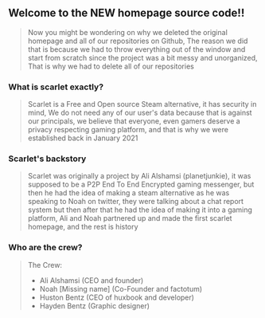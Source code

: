 ## Welcome to the **NEW** homepage source code!!
> Now you might be wondering on why we deleted the original homepage and all of our repositories on Github, The reason we did that is because we had to throw everything out of the window and start from scratch since the project was a bit messy and unorganized, That is why we had to delete all of our repositories


### What is scarlet exactly?
> Scarlet is a Free and Open source Steam alternative, it has security in mind, We do not need any of our user's data because that is against our principals, we believe that everyone, even gamers deserve a privacy respecting gaming platform, and that is why we were established back in January 2021


### Scarlet's backstory
> Scarlet was originally a project by Ali Alshamsi (planetjunkie), it was supposed to be a P2P End To End Encrypted gaming messenger, but then he had the idea of making a steam alternative as he was speaking to Noah on twitter, they were talking about a chat report system but then after that he had the idea of making it into a gaming platform, Ali and Noah partnered up and made the first scarlet homepage, and the rest is history


### Who are the crew?
> The Crew:
> - Ali Alshamsi (CEO and founder)
> - Noah [Missing name] (Co-Founder and factotum)
> - Huston Bentz (CEO of huxbook and developer)
> - Hayden Bentz (Graphic designer)
